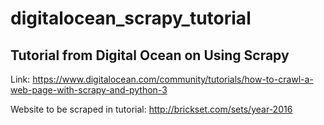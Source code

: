 # digitalocean_scrapy_tutorial
## Tutorial from Digital Ocean on Using Scrapy

Link: https://www.digitalocean.com/community/tutorials/how-to-crawl-a-web-page-with-scrapy-and-python-3

Website to be scraped in tutorial: http://brickset.com/sets/year-2016